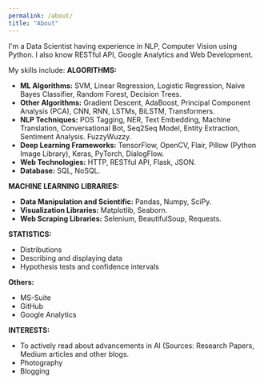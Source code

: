 ```yaml
---
permalink: /about/
title: "About"
---
```


I'm a Data Scientist having experience in NLP, Computer Vision using Python. I also know RESTful API, Google Analytics and Web Development.

My skills include:
**ALGORITHMS:**


- **ML Algorithms:** SVM, Linear Regression, Logistic Regression, Naive Bayes Classifier, Random Forest, Decision Trees.
- **Other Algorithms:** Gradient Descent, AdaBoost, Principal Component Analysis (PCA), CNN, RNN, LSTMs, BiLSTM, Transformers.
- **NLP Techniques:** POS Tagging, NER, Text Embedding, Machine Translation, Conversational Bot, Seq2Seq Model, Entity Extraction, Sentiment Analysis. FuzzyWuzzy.
- **Deep Learning Frameworks:** TensorFlow, OpenCV, Flair, Pillow (Python Image Library), Keras, PyTorch, DialogFlow.
- **Web Technologies:** HTTP, RESTful API, Flask, JSON.
- **Database:** SQL, NoSQL.

**MACHINE LEARNING LIBRARIES:**
- **Data Manipulation and Scientific:** Pandas, Numpy, SciPy.
- **Visualization Libraries:** Matplotlib, Seaborn.
- **Web Scraping Libraries:** Selenium, BeautifulSoup, Requests.

**STATISTICS:**
- Distributions
- Describing and displaying data
- Hypothesis tests and confidence intervals

**Others:**
- MS-Suite
- GitHub
- Google Analytics

**INTERESTS:**​​​​​​​
- To actively read about advancements in AI (Sources: Research Papers, Medium articles and other blogs.
- Photography
- Blogging
